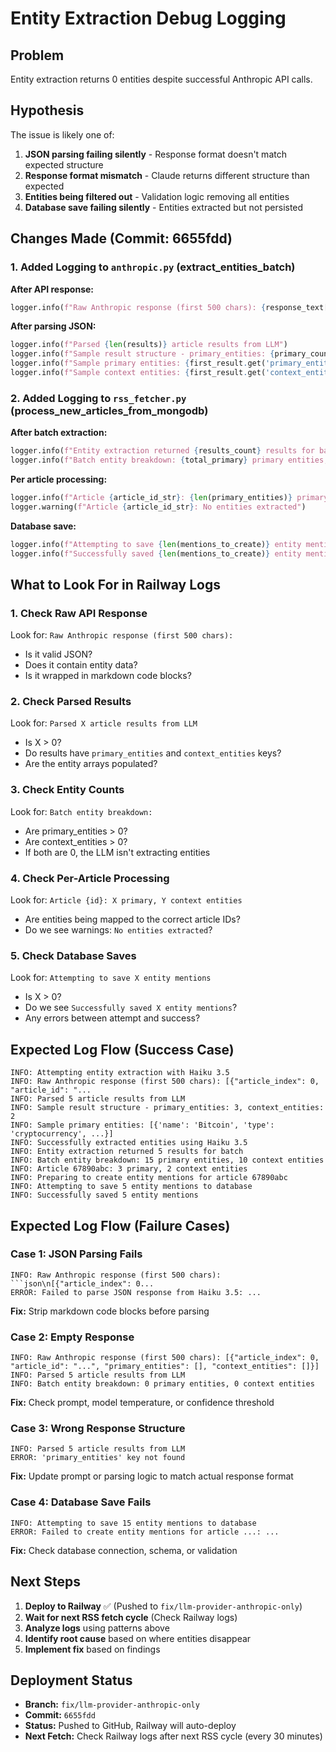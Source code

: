 # Entity Extraction Debug Logging

## Problem
Entity extraction returns 0 entities despite successful Anthropic API calls.

## Hypothesis
The issue is likely one of:
1. **JSON parsing failing silently** - Response format doesn't match expected structure
2. **Response format mismatch** - Claude returns different structure than expected
3. **Entities being filtered out** - Validation logic removing all entities
4. **Database save failing silently** - Entities extracted but not persisted

## Changes Made (Commit: 6655fdd)

### 1. Added Logging to `anthropic.py` (extract_entities_batch)

**After API response:**
```python
logger.info(f"Raw Anthropic response (first 500 chars): {response_text[:500]}")
```

**After parsing JSON:**
```python
logger.info(f"Parsed {len(results)} article results from LLM")
logger.info(f"Sample result structure - primary_entities: {primary_count}, context_entities: {context_count}")
logger.info(f"Sample primary entities: {first_result.get('primary_entities', [])[:3]}")
logger.info(f"Sample context entities: {first_result.get('context_entities', [])[:3]}")
```

### 2. Added Logging to `rss_fetcher.py` (process_new_articles_from_mongodb)

**After batch extraction:**
```python
logger.info(f"Entity extraction returned {results_count} results for batch")
logger.info(f"Batch entity breakdown: {total_primary} primary entities, {total_context} context entities")
```

**Per article processing:**
```python
logger.info(f"Article {article_id_str}: {len(primary_entities)} primary, {len(context_entities)} context entities")
logger.warning(f"Article {article_id_str}: No entities extracted")
```

**Database save:**
```python
logger.info(f"Attempting to save {len(mentions_to_create)} entity mentions to database")
logger.info(f"Successfully saved {len(mentions_to_create)} entity mentions")
```

## What to Look For in Railway Logs

### 1. Check Raw API Response
Look for: `Raw Anthropic response (first 500 chars):`
- Is it valid JSON?
- Does it contain entity data?
- Is it wrapped in markdown code blocks?

### 2. Check Parsed Results
Look for: `Parsed X article results from LLM`
- Is X > 0?
- Do results have `primary_entities` and `context_entities` keys?
- Are the entity arrays populated?

### 3. Check Entity Counts
Look for: `Batch entity breakdown:`
- Are primary_entities > 0?
- Are context_entities > 0?
- If both are 0, the LLM isn't extracting entities

### 4. Check Per-Article Processing
Look for: `Article {id}: X primary, Y context entities`
- Are entities being mapped to the correct article IDs?
- Do we see warnings: `No entities extracted`?

### 5. Check Database Saves
Look for: `Attempting to save X entity mentions`
- Is X > 0?
- Do we see `Successfully saved X entity mentions`?
- Any errors between attempt and success?

## Expected Log Flow (Success Case)

```
INFO: Attempting entity extraction with Haiku 3.5
INFO: Raw Anthropic response (first 500 chars): [{"article_index": 0, "article_id": "...
INFO: Parsed 5 article results from LLM
INFO: Sample result structure - primary_entities: 3, context_entities: 2
INFO: Sample primary entities: [{'name': 'Bitcoin', 'type': 'cryptocurrency', ...}]
INFO: Successfully extracted entities using Haiku 3.5
INFO: Entity extraction returned 5 results for batch
INFO: Batch entity breakdown: 15 primary entities, 10 context entities
INFO: Article 67890abc: 3 primary, 2 context entities
INFO: Preparing to create entity mentions for article 67890abc
INFO: Attempting to save 5 entity mentions to database
INFO: Successfully saved 5 entity mentions
```

## Expected Log Flow (Failure Cases)

### Case 1: JSON Parsing Fails
```
INFO: Raw Anthropic response (first 500 chars): ```json\n[{"article_index": 0...
ERROR: Failed to parse JSON response from Haiku 3.5: ...
```
**Fix:** Strip markdown code blocks before parsing

### Case 2: Empty Response
```
INFO: Raw Anthropic response (first 500 chars): [{"article_index": 0, "article_id": "...", "primary_entities": [], "context_entities": []}]
INFO: Parsed 5 article results from LLM
INFO: Batch entity breakdown: 0 primary entities, 0 context entities
```
**Fix:** Check prompt, model temperature, or confidence threshold

### Case 3: Wrong Response Structure
```
INFO: Parsed 5 article results from LLM
ERROR: 'primary_entities' key not found
```
**Fix:** Update prompt or parsing logic to match actual response format

### Case 4: Database Save Fails
```
INFO: Attempting to save 15 entity mentions to database
ERROR: Failed to create entity mentions for article ...: ...
```
**Fix:** Check database connection, schema, or validation

## Next Steps

1. **Deploy to Railway** ✅ (Pushed to `fix/llm-provider-anthropic-only`)
2. **Wait for next RSS fetch cycle** (Check Railway logs)
3. **Analyze logs** using patterns above
4. **Identify root cause** based on where entities disappear
5. **Implement fix** based on findings

## Deployment Status

- **Branch:** `fix/llm-provider-anthropic-only`
- **Commit:** `6655fdd`
- **Status:** Pushed to GitHub, Railway will auto-deploy
- **Next Fetch:** Check Railway logs after next RSS cycle (every 30 minutes)
